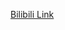 [Bilibili Link](https://www.bilibili.com/video/BV1jR4y1M78W/?spm_id_from=333.788.recommend_more_video.0&vd_source=c801aa3fac0e6e97b0df71f74a8b25bd)